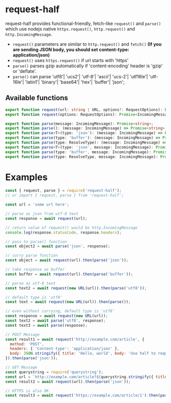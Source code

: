 # request-half

request-half provides functional-friendly, fetch-like `request()` and `parse()` which use nodejs native
`https.request()`, `http.request()` and `http.IncomingMessage`.

- `request()` parameters are similar to `http.request()` and `fetch()` **(If you are sending JSON body, you should set content-type: application/json)**
- `request()` uses `https.request()` if url starts with 'https'
- `parse()` parses gzip automatically if 'content-encoding' header is 'gzip' or 'deflate'.
- `parse()` can parse 'utf8'| 'ucs2'| 'utf-8'| 'ascii'| 'ucs-2'| 'utf16le'| 'utf-16le'| 'latin1'| 'binary'| 'base64'| 'hex'| 'buffer'| 'json';

## Available functions

```ts
export function request(url: string | URL, options?: RequestOptions): Promise<IncomingMessage>;
export function request(options: RequestOptions): Promise<IncomingMessage>;

export function parse(message: IncomingMessage): Promise<string>;
export function parse(): (message: IncomingMessage) => Promise<string>;
export function parse<T>(type: 'json'): (message: IncomingMessage) => Promise<T>;
export function parse(type: 'buffer'): (message: IncomingMessage) => Promise<Buffer>;
export function parse(type: ResolveType): (message: IncomingMessage) => Promise<string>;
export function parse<T>(type: 'json', message: IncomingMessage): Promise<T>;
export function parse(type: 'buffer', message: IncomingMessage): Promise<Buffer>;
export function parse(type: ResolveType, message: IncomingMessage): Promise<string>;
```

# Examples

```js
const { request, parse } = require('request-half');
// or import { request, parse } from 'request-half';

const url = 'some url here';

// parse as json from utf-8 text
const response = await request(url);

// return value of request() would be http.IncomingMessage
console.log(response.statusCode, response.headers);

// pass to parse() function
const object2 = await parse('json', response);

// curry parse function
const object = await request(url).then(parse('json'));

// take response as buffer
const buffer = await request(url).then(parse('buffer'));

// parse as utf-8 text
const text2 = await request(new URL(url)).then(parse('utf8'));

// default type is 'utf8'
const text = await request(new URL(url)).then(parse());

// even without currying, default type is 'utf8'
const response = await request(new URL(url));
const text2 = await parse('utf8', response);
const text3 = await parse(response);

// POST Message
const result1 = await request('http://example.com/article', {
  method: 'POST',
  headers: { 'Content-type': 'application/json' },
  body: JSON.stringify({ title: 'Hello, world', body: 'Use half to request, then else half to parse.' }),
}).then(parse('json'));

// GET Message
const querystring = require('querystring');
const url = `http://example.com/article?${querystring.stringify({ title: 'Hello', orderBy: 'date' })}`;
const result2 = await request(url).then(parse('json'));

// HTTPS is also OK.
const result3 = await request('https://example.com/article/1').then(parse('json'));
```
